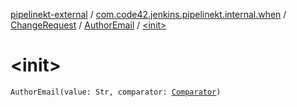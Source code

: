 [pipelinekt-external](../../../index.md) / [com.code42.jenkins.pipelinekt.internal.when](../../index.md) / [ChangeRequest](../index.md) / [AuthorEmail](index.md) / [&lt;init&gt;](./-init-.md)

# &lt;init&gt;

`AuthorEmail(value: Str, comparator: `[`Comparator`](../../../com.code42.jenkins.pipelinekt.core/-comparator/index.md)`)`